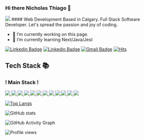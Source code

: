 ### Hi there Nicholas Thiago 👋 

<img src="https://capsule-render.vercel.app/api?type=wave&color=auto&height=280&section=header&text=Welcome%20&fontSize=70" />
#### Web Development
Based in Calgary. Full Stack Software Developer. Let's spread the passion and joy of coding.

- 🔭 I’m currently working on this page. 
- 🌱 I’m currently learning Next/Java/Jest


[![Linkedin Badge](https://img.shields.io/badge/-LinkedIn-blue?style=flat-square&logo=Linkedin&logoColor=white&link=https://https://www.linkedin.com/in/nicholas-thiago/)](https://www.linkedin.com/in/nicholas-thiago/)
[![Linkedin Badge](https://img.shields.io/badge/-MyWebpage-black?style=flat-square&logo=Linkedin&logoColor=white&link=http://https://softwaredeveloper-chloe.netlify.app)](http://softwaredeveloper-chloe.netlify.app)
[![Gmail Badge](https://img.shields.io/badge/Gmail-d14836?style=flat-square&logo=Gmail&logoColor=white&link=mailto:itprofessional.4ever7@gmail.com)](mailto:itprofessional.4ever7@gmail.com)
[![Hits](https://hits.seeyoufarm.com/api/count/incr/badge.svg?url=https%3A%2F%2Fgithub.com%2Fzzsza)](https://hits.seeyoufarm.com) 

  <h2>Tech Stack 📚 </h2>
  <h3>🕯 Main Stack 🕯</h3>
  <a href="#" target="_blank"><img src="https://img.shields.io/badge/-HTML-F05032?style=for-the-badge&logo=html5&logoColor=ffffff" />
  <a href="#" target="_blank"><img src="https://img.shields.io/badge/-CSS-007ACC?style=for-the-badge&logo=css3" />
  <a href="#" target="_blank"><img src="https://img.shields.io/badge/-JavaScript-23F7DF1C?style=for-the-badge&logo=javascript&logoColor=000000&labelColor=%23F7DF1C&color=%23FFCE5A" />
    <a href="#" target="_blank"><img src="https://img.shields.io/badge/-TypeScript-23F7DF1C?style=for-the-badge&logo=typescript&logoColor=000000&labelColor=%23F7DF1C&color=%23FFCE5A" />
  <a href="#" target="_blank"><img src="https://img.shields.io/badge/-React-222222?style=for-the-badge&logo=react" />
  <a href="#" target="_blank"><img src="https://img.shields.io/badge/-Nodejs-23F7DF1C?style=for-the-badge&logo=Node.js&logoColor=white" />
  <a href="#" target="_blank"><img src="https://img.shields.io/badge/-Mongodb-inactive?style=for-the-badge&logo=Mongodb&logoColor=green" />
  <a href="#" target="_blank"><img src="https://img.shields.io/badge/-Java-46a2f1?style=for-the-badge&logo=java&logoColor=ffffff" />
  <a href="#" target="_blank"><img src="https://img.shields.io/badge/-Git-F05032?style=for-the-badge&logo=git&logoColor=ffffff" />
  <a href="#" target="_blank"><img src="https://img.shields.io/badge/-Docker-46a2f1?style=for-the-badge&logo=docker&logoColor=ffffff" />
   <a href="#" target="_blank"><img src="https://img.shields.io/badge/-Python-yellow?style=for-the-badge&logo=python&logoColor=blue" />
   <a href="#" target="_blank"><img src="https://img.shields.io/badge/-linux-yellow?style=for-the-badge&logo=linux&logoColor=pink" />
    
<!-- [<img src='https://cdn.jsdelivr.net/npm/simple-icons@3.0.1/icons/github.svg' alt='github' height='40'>](https://github.com/itprofessional-4ever)  [<img src='https://cdn.jsdelivr.net/npm/simple-icons@3.0.1/icons/linkedin.svg' alt='linkedin' height='40'>](https://www.linkedin.com/in/https://www.linkedin.com/in/eunsuk-lee//)  [<img src='https://cdn.jsdelivr.net/npm/simple-icons@3.0.1/icons/icloud.svg' alt='website' height='40'>](http://softwaredeveloper-chloe.netlify.app  )  [<img src='https://cdn.jsdelivr.net/npm/simple-icons@3.0.1/icons/gmail.svg' alt='gmail' height='40'>](itprofessional.4ever7@gmail.com)  
 -->
[![Top Langs](https://github-readme-stats.vercel.app/api/top-langs/?username=nicholasthiago)](https://github.com/anuraghazra/github-readme-stats)

![GitHub stats](https://github-readme-stats.vercel.app/api?username=nicholasthiago&show_icons=true)  

![GitHub Activity Graph](https://activity-graph.herokuapp.com/graph?username=nicholasthiago)  

![Profile views](https://gpvc.arturio.dev/nicholasthiago)  
